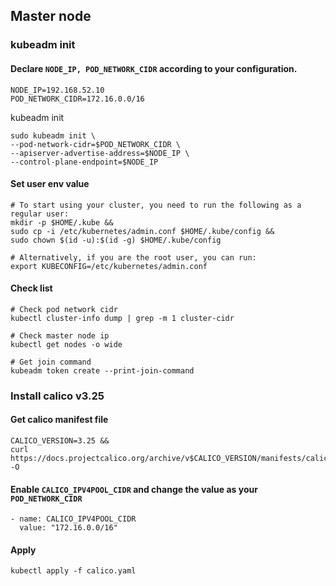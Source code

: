 ## Master node

### kubeadm init

#### Declare `NODE_IP, POD_NETWORK_CIDR` according to your configuration.

```
NODE_IP=192.168.52.10
POD_NETWORK_CIDR=172.16.0.0/16
```

kubeadm init 

```
sudo kubeadm init \
--pod-network-cidr=$POD_NETWORK_CIDR \
--apiserver-advertise-address=$NODE_IP \
--control-plane-endpoint=$NODE_IP
```

#### Set user env value

```
# To start using your cluster, you need to run the following as a regular user:
mkdir -p $HOME/.kube &&
sudo cp -i /etc/kubernetes/admin.conf $HOME/.kube/config &&
sudo chown $(id -u):$(id -g) $HOME/.kube/config
```
```
# Alternatively, if you are the root user, you can run:
export KUBECONFIG=/etc/kubernetes/admin.conf
```

#### Check list
```
# Check pod network cidr
kubectl cluster-info dump | grep -m 1 cluster-cidr

# Check master node ip
kubectl get nodes -o wide

# Get join command
kubeadm token create --print-join-command
```

### Install calico v3.25

#### Get calico manifest file
```
CALICO_VERSION=3.25 &&
curl https://docs.projectcalico.org/archive/v$CALICO_VERSION/manifests/calico.yaml -O
```

#### Enable `CALICO_IPV4POOL_CIDR` and change the value as your `POD_NETWORK_CIDR`
```
- name: CALICO_IPV4POOL_CIDR
  value: "172.16.0.0/16"
```

#### Apply
```
kubectl apply -f calico.yaml
```
